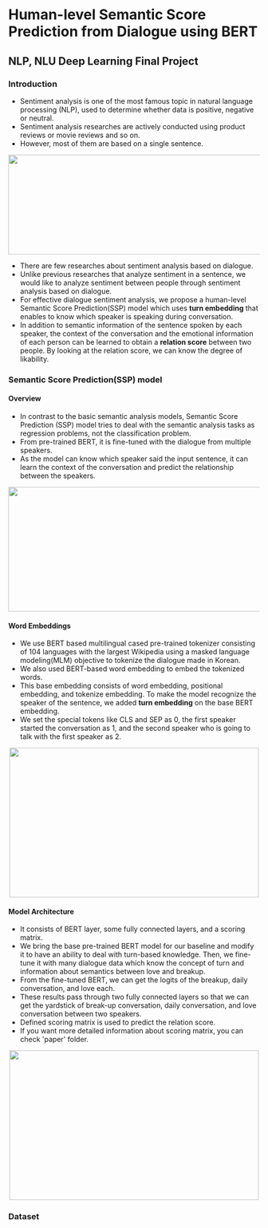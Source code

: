 # Human-level Semantic Score Prediction from Dialogue using BERT
## NLP, NLU Deep Learning Final Project

### Introduction
- Sentiment analysis is one of the most famous topic in natural language processing (NLP), used to determine whether data is positive, negative or neutral.
- Sentiment analysis researches are actively conducted using product reviews or movie reviews and so on.
- However, most of them are based on a single sentence.

<p align="center"><img src=https://github.com/kimchaeri/Human-level_Semantic_Score_Prediction_from_Dialogue_using_BERT/assets/74261590/78b9c221-6b31-49d6-bc19-acdb7a612735 width="800" height="200"></p>

- There are few researches about sentiment analysis based on dialogue.
- Unlike previous researches that analyze sentiment in a sentence, we would like to analyze sentiment between people through sentiment analysis based on dialogue.
- For effective dialogue sentiment analysis, we propose a human-level Semantic Score Prediction(SSP) model which uses **turn embedding** that enables to know which speaker is speaking during conversation.
- In addition to semantic information of the sentence spoken by each speaker, the context of the conversation and the emotional information of each person can be learned to obtain a **relation score** between two people. By looking at the relation score, we can know the
degree of likability.

### Semantic Score Prediction(SSP) model
#### Overview
- In contrast to the basic semantic analysis models, Semantic Score Prediction (SSP) model tries to deal with the semantic analysis tasks as regression problems, not the classification problem.
- From pre-trained BERT, it is fine-tuned with the dialogue from multiple speakers.
- As the model can know which speaker said the input sentence, it can learn the context of the conversation and predict the relationship between the speakers.
 
<p align="center"><img src=https://github.com/kimchaeri/Human-level_Semantic_Score_Prediction_from_Dialogue_using_BERT/assets/74261590/d519d463-192b-456c-a0e7-19ee064b7d71 width="800" height="250"></p>

#### Word Embeddings
- We use BERT based multilingual cased pre-trained tokenizer consisting of 104 languages with the largest Wikipedia using a masked language modeling(MLM) objective to tokenize the dialogue made in Korean.
- We also used BERT-based word embedding to embed the tokenized words.
- This base embedding consists of word embedding, positional embedding, and tokenize embedding. To make the model recognize the speaker of the sentence, we added **turn embedding** on the base BERT embedding.
- We set the special tokens like CLS and SEP as 0, the first speaker started the conversation as 1, and the second speaker who is going to talk with the first speaker as 2.
<p align="center"><img src=https://github.com/kimchaeri/Human-level_Semantic_Score_Prediction_from_Dialogue_using_BERT/assets/74261590/6b74206b-a8fb-4e88-90bd-b6dd17d4d0b3 width="500" height="300"></p>

#### Model Architecture
- It consists of BERT layer, some fully connected layers, and a scoring matrix.
- We bring the base pre-trained BERT model for our baseline and modify it to have an ability to deal with turn-based knowledge. Then, we fine-tune it with many dialogue data which know the concept of turn and information about semantics between love and breakup.
- From the fine-tuned BERT, we can get the logits of the breakup, daily conversation, and love each.
- These results pass through two fully connected layers so that we can get the yardstick of break-up conversation, daily conversation, and love conversation between two speakers.
- Defined scoring matrix is used to predict the relation score.
- If you want more detailed information about scoring matrix, you can check 'paper' folder.
<p align="center"><img src=https://github.com/kimchaeri/Human-level_Semantic_Score_Prediction_from_Dialogue_using_BERT/assets/74261590/b27ef7eb-2c2d-45af-86b7-4f0d3e0916a0 width="500" height="300"></p>

### Dataset
